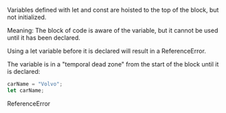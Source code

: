 Variables defined with let and const are hoisted to the top of the block, but not initialized.

Meaning: The block of code is aware of the variable, but it cannot be used until it has been declared.

Using a let variable before it is declared will result in a ReferenceError.

The variable is in a "temporal dead zone" from the start of the block until it is declared:

```javascript
carName = "Volvo";
let carName;
```
ReferenceError